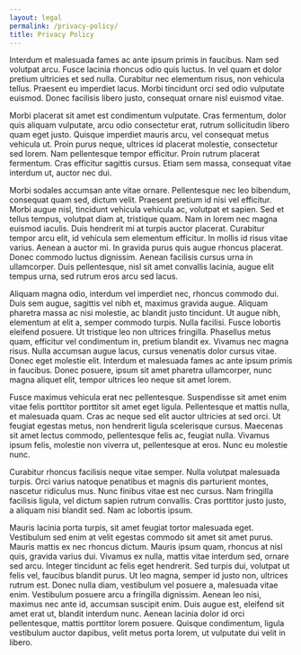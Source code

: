```yaml
---
layout: legal
permalink: /privacy-policy/
title: Privacy Policy
---
```


Interdum et malesuada fames ac ante ipsum primis in faucibus. Nam sed volutpat arcu. Fusce lacinia rhoncus odio quis luctus. In vel quam et dolor pretium ultricies et sed nulla. Curabitur nec elementum risus, non vehicula tellus. Praesent eu imperdiet lacus. Morbi tincidunt orci sed odio vulputate euismod. Donec facilisis libero justo, consequat ornare nisl euismod vitae.

Morbi placerat sit amet est condimentum vulputate. Cras fermentum, dolor quis aliquam vulputate, arcu odio consectetur erat, rutrum sollicitudin libero quam eget justo. Quisque imperdiet mauris arcu, vel consequat metus vehicula ut. Proin purus neque, ultrices id placerat molestie, consectetur sed lorem. Nam pellentesque tempor efficitur. Proin rutrum placerat fermentum. Cras efficitur sagittis cursus. Etiam sem massa, consequat vitae interdum ut, auctor nec dui.

Morbi sodales accumsan ante vitae ornare. Pellentesque nec leo bibendum, consequat quam sed, dictum velit. Praesent pretium id nisi vel efficitur. Morbi augue nisl, tincidunt vehicula vehicula ac, volutpat et sapien. Sed et tellus tempus, volutpat diam at, tristique quam. Nam in lorem nec magna euismod iaculis. Duis hendrerit mi at turpis auctor placerat. Curabitur tempor arcu elit, id vehicula sem elementum efficitur. In mollis id risus vitae varius. Aenean a auctor mi. In gravida purus quis augue rhoncus placerat. Donec commodo luctus dignissim. Aenean facilisis cursus urna in ullamcorper. Duis pellentesque, nisl sit amet convallis lacinia, augue elit tempus urna, sed rutrum eros arcu sed lacus.

Aliquam magna odio, interdum vel imperdiet nec, rhoncus commodo dui. Duis sem augue, sagittis vel nibh et, maximus gravida augue. Aliquam pharetra massa ac nisi molestie, ac blandit justo tincidunt. Ut augue nibh, elementum at elit a, semper commodo turpis. Nulla facilisi. Fusce lobortis eleifend posuere. Ut tristique leo non ultrices fringilla. Phasellus metus quam, efficitur vel condimentum in, pretium blandit ex. Vivamus nec magna risus. Nulla accumsan augue lacus, cursus venenatis dolor cursus vitae. Donec eget molestie elit. Interdum et malesuada fames ac ante ipsum primis in faucibus. Donec posuere, ipsum sit amet pharetra ullamcorper, nunc magna aliquet elit, tempor ultrices leo neque sit amet lorem.

Fusce maximus vehicula erat nec pellentesque. Suspendisse sit amet enim vitae felis porttitor porttitor sit amet eget ligula. Pellentesque et mattis nulla, et malesuada quam. Cras ac neque sed elit auctor ultricies at sed orci. Ut feugiat egestas metus, non hendrerit ligula scelerisque cursus. Maecenas sit amet lectus commodo, pellentesque felis ac, feugiat nulla. Vivamus ipsum felis, molestie non viverra ut, pellentesque at eros. Nunc eu molestie nunc.

Curabitur rhoncus facilisis neque vitae semper. Nulla volutpat malesuada turpis. Orci varius natoque penatibus et magnis dis parturient montes, nascetur ridiculus mus. Nunc finibus vitae est nec cursus. Nam fringilla facilisis ligula, vel dictum sapien rutrum convallis. Cras porttitor justo justo, a aliquam nisi blandit sed. Nam ac lobortis ipsum.

Mauris lacinia porta turpis, sit amet feugiat tortor malesuada eget. Vestibulum sed enim at velit egestas commodo sit amet sit amet purus. Mauris mattis ex nec rhoncus dictum. Mauris ipsum quam, rhoncus at nisl quis, gravida varius dui. Vivamus ex nulla, mattis vitae interdum sed, ornare sed arcu. Integer tincidunt ac felis eget hendrerit. Sed turpis dui, volutpat ut felis vel, faucibus blandit purus. Ut leo magna, semper id justo non, ultrices rutrum est. Donec nulla diam, vestibulum vel posuere a, malesuada vitae enim. Vestibulum posuere arcu a fringilla dignissim. Aenean leo nisi, maximus nec ante id, accumsan suscipit enim. Duis augue est, eleifend sit amet erat ut, blandit interdum nunc. Aenean lacinia dolor id orci pellentesque, mattis porttitor lorem posuere. Quisque condimentum, ligula vestibulum auctor dapibus, velit metus porta lorem, ut vulputate dui velit in libero.
